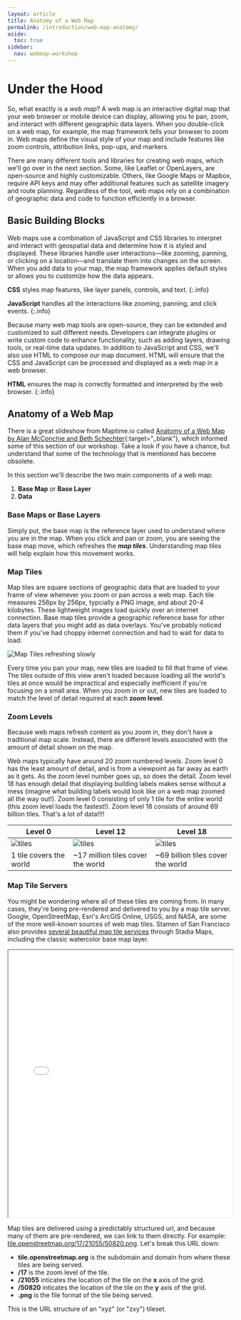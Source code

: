 ```yaml
---
layout: article
title: Anatomy of a Web Map
permalink: /introduction/web-map-anatomy/
aside:
  toc: true
sidebar:
  nav: webmap-workshop
---
```


# Under the Hood

So, what exactly is a _web map_? A web map is an interactive digital map that your web browser or mobile device can display, allowing you to pan, zoom, and interact with different geographic data layers. When you double-click on a web map, for example, the map framework tells your browser to zoom in. Web maps define the visual style of your map and include features like zoom controls, attribution links, pop-ups, and markers.

There are many different tools and libraries for creating web maps, which we'll go over in the next section. Some, like Leaflet or OpenLayers, are open-source and highly customizable. Others, like Google Maps or Mapbox, require API keys and may offer additional features such as satellite imagery and route planning. Regardless of the tool, web maps rely on a combination of geographic data and code to function efficiently in a browser.

## Basic Building Blocks

Web maps use a combination of JavaScript and CSS libraries to interpret and interact with geospatial data and determine how it is styled and displayed. These libraries handle user interactions—like zooming, panning, or clicking on a location—and translate them into changes on the screen. When you add data to your map, the map framework applies default styles or allows you to customize how the data appears.

**CSS** styles map features, like layer panels, controls, and text.
{:.info}

**JavaScript** handles all the interactions like zooming, panning, and click events.
{:.info}

Because many web map tools are open-source, they can be extended and customized to suit different needs. Developers can integrate plugins or write custom code to enhance functionality, such as adding layers, drawing tools, or real-time data updates. In addition to JavaScript and CSS, we'll also use HTML to compose our map document. HTML will ensure that the CSS and JavaScript can be processed and displayed as a web map in a web browser.

**HTML** ensures the map is correctly formatted and interpreted by the web browser.
{:.info}

## Anatomy of a Web Map

There is a great slideshow from Maptime.io called [Anatomy of a Web Map by Alan McConchie and Beth Schechter](https://maptime.io/anatomy-of-a-web-map/){:target="\_blank"}, which informed some of this section of our workshop. Take a look if you have a chance, but understand that some of the technology that is mentioned has become obsolete.

In this section we'll describe the two main components of a web map:

1. **Base Map** or **Base Layer**
2. **Data**

### Base Maps or Base Layers

Simply put, the base map is the reference layer used to understand where you are in the map. When you click and pan or zoom, you are seeing the base map move, which refreshes the **_map tiles_**. Understanding map tiles will help explain how this movement works.

### Map Tiles

Map tiles are square sections of geographic data that are loaded to your frame of view whenever you zoom or pan across a web map. Each tile measures 256px by 256px, typcially a PNG image, and about 20-4 kilobytes. These lightweight images load quickly over an internet connection. Base map tiles provide a geographic reference base for other data layers that you might add as data overlays. You've probably noticed them if you've had choppy internet connection and had to wait for data to load:

![Map Tiles refreshing slowly](../../assets/images/tiles.gif "Map Tiles refreshing slowly")

Every time you pan your map, new tiles are loaded to fill that frame of view. The tiles outside of this view aren't loaded because loading all the world's tiles at once would be impractical and especially inefficient if you're focusing on a small area. When you zoom in or out, new tiles are loaded to match the level of detail required at each **zoom level**.

### Zoom Levels

Because web maps refresh content as you zoom in, they don't have a traditional map scale. Instead, there are different levels associated with the amount of detail shown on the map.

Web maps typically have around 20 zoom numbered levels. Zoom level 0 has the least amount of detail, and is from a viewpoint as far away as earth as it gets. As the zoom level number goes up, so does the detail. Zoom level 18 has enough detail that displaying building labels makes sense without a mess (imagine what building labels would look like on a web map zoomed all the way out!). Zoom level 0 consisting of only 1 tile for the entire world (this zoom level loads the fastest!). Zoom level 18 consists of around 69 billion tiles. That's a lot of data!!!!

| Level 0                                             | Level 12                                                 | Level 18                                                     |
| --------------------------------------------------- | -------------------------------------------------------- | ------------------------------------------------------------ |
| ![tiles](http://a.tile.openstreetmap.org/0/0/0.png) | ![tiles](https://tile.openstreetmap.org/12/657/1588.png) | ![tiles](https://tile.openstreetmap.org/18/42110/101643.png) |
| 1 tile covers the world                             | ~17 million tiles cover the world                        | ~69 billion tiles cover the world                            |

### Map Tile Servers

You might be wondering where all of these tiles are coming from. In many cases, they're being pre-rendered and delivered to you by a map tile server. Google, OpenStreetMap, Esri's ArcGIS Online, USGS, and NASA, are some of the more well-known sources of web map tiles. Stamen of San Francisco also provides [several beautiful map tile services](https://stadiamaps.com/stamen) through Stadia Maps, including the classic watercolor base map layer.

 <iframe height="600px" width="100%" src="/overlaying-the-past/maps/watercolor.html" title="Stamen Watercolor base map demo"></iframe>

Map tiles are delivered using a predictably structured url, and because many of them are pre-rendered, we can link to them directly. For example:
[tile.openstreetmap.org/17/21055/50820.png](https://tile.openstreetmap.org/17/21055/50820.png). Let's break this URL down:

- **tile.openstreetmap.org** is the subdomain and domain from where these tiles are being served.
- **/17** is the zoom level of the tile.
- **/21055** inticates the location of the tile on the **x** axis of the grid.
- **/50820** inticates the location of the tile on the **y** axis of the grid.
- **.png** is the file format of the tile being served.

This is the URL structure of an "xyz" (or "zxy") tileset.
